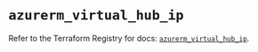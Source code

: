 # `azurerm_virtual_hub_ip`

Refer to the Terraform Registry for docs: [`azurerm_virtual_hub_ip`](https://registry.terraform.io/providers/hashicorp/azurerm/3.99.0/docs/resources/virtual_hub_ip).
